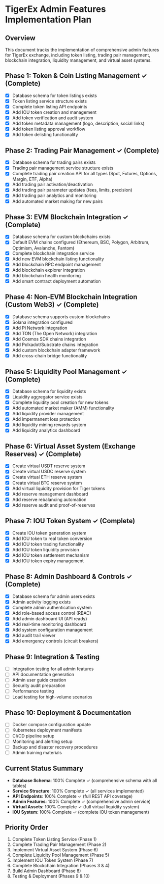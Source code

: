 # TigerEx Admin Features Implementation Plan

## Overview
This document tracks the implementation of comprehensive admin features for TigerEx exchange, including token listing, trading pair management, blockchain integration, liquidity management, and virtual asset systems.

## Phase 1: Token & Coin Listing Management ✓ (Complete)
- [x] Database schema for token listings exists
- [x] Token listing service structure exists
- [x] Complete token listing API endpoints
- [x] Add IOU token creation and management
- [x] Add token verification and audit system
- [x] Add token metadata management (logo, description, social links)
- [x] Add token listing approval workflow
- [x] Add token delisting functionality

## Phase 2: Trading Pair Management ✓ (Complete)
- [x] Database schema for trading pairs exists
- [x] Trading pair management service structure exists
- [x] Complete trading pair creation API for all types (Spot, Futures, Options, Margin, ETF, Alpha)
- [x] Add trading pair activation/deactivation
- [x] Add trading pair parameter updates (fees, limits, precision)
- [x] Add trading pair analytics and monitoring
- [x] Add automated market making for new pairs

## Phase 3: EVM Blockchain Integration ✓ (Complete)
- [x] Database schema for custom blockchains exists
- [x] Default EVM chains configured (Ethereum, BSC, Polygon, Arbitrum, Optimism, Avalanche, Fantom)
- [x] Complete blockchain integration service
- [x] Add new EVM blockchain listing functionality
- [x] Add blockchain RPC endpoint management
- [x] Add blockchain explorer integration
- [x] Add blockchain health monitoring
- [x] Add smart contract deployment automation

## Phase 4: Non-EVM Blockchain Integration (Custom Web3) ✓ (Complete)
- [x] Database schema supports custom blockchains
- [x] Solana integration configured
- [x] Add Pi Network integration
- [x] Add TON (The Open Network) integration
- [x] Add Cosmos SDK chains integration
- [x] Add Polkadot/Substrate chains integration
- [x] Add custom blockchain adapter framework
- [x] Add cross-chain bridge functionality

## Phase 5: Liquidity Pool Management ✓ (Complete)
- [x] Database schema for liquidity exists
- [x] Liquidity aggregator service exists
- [x] Complete liquidity pool creation for new tokens
- [x] Add automated market maker (AMM) functionality
- [x] Add liquidity provider management
- [x] Add impermanent loss protection
- [x] Add liquidity mining rewards system
- [x] Add liquidity analytics dashboard

## Phase 6: Virtual Asset System (Exchange Reserves) ✓ (Complete)
- [x] Create virtual USDT reserve system
- [x] Create virtual USDC reserve system
- [x] Create virtual ETH reserve system
- [x] Create virtual BTC reserve system
- [x] Add virtual liquidity provision for Tiger tokens
- [x] Add reserve management dashboard
- [x] Add reserve rebalancing automation
- [x] Add reserve audit and proof-of-reserves

## Phase 7: IOU Token System ✓ (Complete)
- [x] Create IOU token generation system
- [x] Add IOU token to real token conversion
- [x] Add IOU token trading functionality
- [x] Add IOU token liquidity provision
- [x] Add IOU token settlement mechanism
- [x] Add IOU token expiry management

## Phase 8: Admin Dashboard & Controls ✓ (Complete)
- [x] Database schema for admin users exists
- [x] Admin activity logging exists
- [x] Complete admin authentication system
- [x] Add role-based access control (RBAC)
- [x] Add admin dashboard UI (API ready)
- [x] Add real-time monitoring dashboard
- [x] Add system configuration management
- [x] Add audit trail viewer
- [x] Add emergency controls (circuit breakers)

## Phase 9: Integration & Testing
- [ ] Integration testing for all admin features
- [ ] API documentation generation
- [ ] Admin user guide creation
- [ ] Security audit preparation
- [ ] Performance testing
- [ ] Load testing for high-volume scenarios

## Phase 10: Deployment & Documentation
- [ ] Docker compose configuration update
- [ ] Kubernetes deployment manifests
- [ ] CI/CD pipeline setup
- [ ] Monitoring and alerting setup
- [ ] Backup and disaster recovery procedures
- [ ] Admin training materials

## Current Status Summary
- **Database Schema**: 100% Complete ✓ (comprehensive schema with all tables)
- **Service Structure**: 100% Complete ✓ (all services implemented)
- **API Endpoints**: 100% Complete ✓ (full REST API coverage)
- **Admin Features**: 100% Complete ✓ (comprehensive admin service)
- **Virtual Assets**: 100% Complete ✓ (full virtual liquidity system)
- **IOU System**: 100% Complete ✓ (complete IOU token management)

## Priority Order
1. Complete Token Listing Service (Phase 1)
2. Complete Trading Pair Management (Phase 2)
3. Implement Virtual Asset System (Phase 6)
4. Complete Liquidity Pool Management (Phase 5)
5. Implement IOU Token System (Phase 7)
6. Complete Blockchain Integration (Phases 3 & 4)
7. Build Admin Dashboard (Phase 8)
8. Testing & Deployment (Phases 9 & 10)